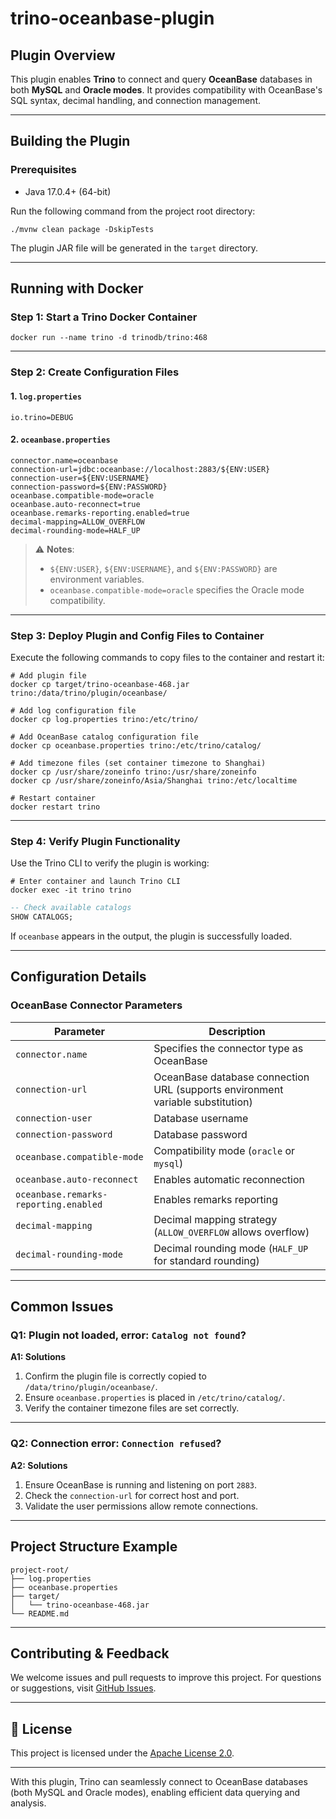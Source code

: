 # trino-oceanbase-plugin

## Plugin Overview

This plugin enables **Trino** to connect and query **OceanBase** databases in both **MySQL** and **Oracle modes**. It provides compatibility with OceanBase's SQL syntax, decimal handling, and connection management.

------

## Building the Plugin

### Prerequisites

- Java 17.0.4+ (64-bit)

Run the following command from the project root directory:

```shell
./mvnw clean package -DskipTests
```

The plugin JAR file will be generated in the `target` directory.

------

## Running with Docker

### Step 1: Start a Trino Docker Container

```shell
docker run --name trino -d trinodb/trino:468
```

------

### Step 2: Create Configuration Files

#### 1. `log.properties`

```text
io.trino=DEBUG
```

#### 2. `oceanbase.properties`

```properties
connector.name=oceanbase
connection-url=jdbc:oceanbase://localhost:2883/${ENV:USER}
connection-user=${ENV:USERNAME}
connection-password=${ENV:PASSWORD}
oceanbase.compatible-mode=oracle
oceanbase.auto-reconnect=true
oceanbase.remarks-reporting.enabled=true
decimal-mapping=ALLOW_OVERFLOW
decimal-rounding-mode=HALF_UP
```

> ⚠️ **Notes**:
>
> - `${ENV:USER}`, `${ENV:USERNAME}`, and `${ENV:PASSWORD}` are environment variables.
> - `oceanbase.compatible-mode=oracle` specifies the Oracle mode compatibility.

------

### Step 3: Deploy Plugin and Config Files to Container

Execute the following commands to copy files to the container and restart it:

```shell
# Add plugin file
docker cp target/trino-oceanbase-468.jar trino:/data/trino/plugin/oceanbase/

# Add log configuration file
docker cp log.properties trino:/etc/trino/

# Add OceanBase catalog configuration file
docker cp oceanbase.properties trino:/etc/trino/catalog/

# Add timezone files (set container timezone to Shanghai)
docker cp /usr/share/zoneinfo trino:/usr/share/zoneinfo
docker cp /usr/share/zoneinfo/Asia/Shanghai trino:/etc/localtime

# Restart container
docker restart trino
```

------

### Step 4: Verify Plugin Functionality

Use the Trino CLI to verify the plugin is working:

```shell
# Enter container and launch Trino CLI
docker exec -it trino trino
```

```sql
-- Check available catalogs
SHOW CATALOGS;
```

If `oceanbase` appears in the output, the plugin is successfully loaded.

------

## Configuration Details

### OceanBase Connector Parameters

| Parameter                             | Description                                                  |
| ------------------------------------- | ------------------------------------------------------------ |
| `connector.name`                      | Specifies the connector type as OceanBase                    |
| `connection-url`                      | OceanBase database connection URL (supports environment variable substitution) |
| `connection-user`                     | Database username                                            |
| `connection-password`                 | Database password                                            |
| `oceanbase.compatible-mode`           | Compatibility mode (`oracle` or `mysql`)                     |
| `oceanbase.auto-reconnect`            | Enables automatic reconnection                               |
| `oceanbase.remarks-reporting.enabled` | Enables remarks reporting                                    |
| `decimal-mapping`                     | Decimal mapping strategy (`ALLOW_OVERFLOW` allows overflow)  |
| `decimal-rounding-mode`               | Decimal rounding mode (`HALF_UP` for standard rounding)      |

------

## Common Issues

### Q1: Plugin not loaded, error: `Catalog not found`?

**A1: Solutions**

1. Confirm the plugin file is correctly copied to `/data/trino/plugin/oceanbase/`.
2. Ensure `oceanbase.properties` is placed in `/etc/trino/catalog/`.
3. Verify the container timezone files are set correctly.

------

### Q2: Connection error: `Connection refused`?

**A2: Solutions**

1. Ensure OceanBase is running and listening on port `2883`.
2. Check the `connection-url` for correct host and port.
3. Validate the user permissions allow remote connections.

------

## Project Structure Example

```
project-root/
├── log.properties
├── oceanbase.properties
├── target/
│   └── trino-oceanbase-468.jar
└── README.md
```

------

## Contributing & Feedback
We welcome issues and pull requests to improve this project. For questions or suggestions, visit [GitHub Issues](https://github.com/oceanbase/ecology-plugins/issues).

------

## 📄 License

This project is licensed under the [Apache License 2.0](https://github.com/oceanbase/ecology-plugins/LICENSE).


------

With this plugin, Trino can seamlessly connect to OceanBase databases (both MySQL and Oracle modes), enabling efficient data querying and analysis.